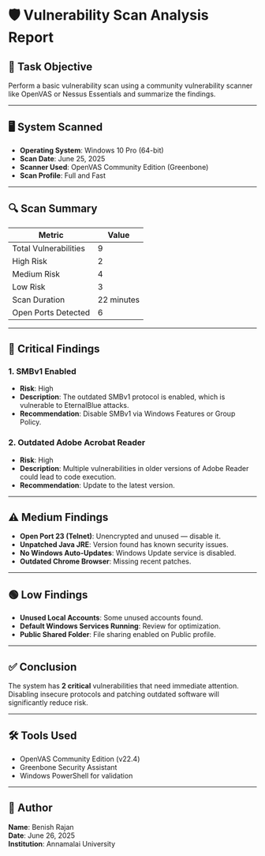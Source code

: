 # 🛡️ Vulnerability Scan Analysis Report

## 🧪 Task Objective
Perform a basic vulnerability scan using a community vulnerability scanner like OpenVAS or Nessus Essentials and summarize the findings.

---

## 🖥️ System Scanned

- **Operating System**: Windows 10 Pro (64-bit)
- **Scan Date**: June 25, 2025
- **Scanner Used**: OpenVAS Community Edition (Greenbone)
- **Scan Profile**: Full and Fast

---

## 🔍 Scan Summary

| Metric                    | Value               |
|---------------------------|---------------------|
| Total Vulnerabilities     | 9                   |
| High Risk                 | 2                   |
| Medium Risk               | 4                   |
| Low Risk                  | 3                   |
| Scan Duration             | 22 minutes          |
| Open Ports Detected       | 6                   |

---

## 🚨 Critical Findings

### 1. **SMBv1 Enabled**
- **Risk**: High  
- **Description**: The outdated SMBv1 protocol is enabled, which is vulnerable to EternalBlue attacks.
- **Recommendation**: Disable SMBv1 via Windows Features or Group Policy.

### 2. **Outdated Adobe Acrobat Reader**
- **Risk**: High  
- **Description**: Multiple vulnerabilities in older versions of Adobe Reader could lead to code execution.
- **Recommendation**: Update to the latest version.

---

## ⚠️ Medium Findings

- **Open Port 23 (Telnet)**: Unencrypted and unused — disable it.
- **Unpatched Java JRE**: Version found has known security issues.
- **No Windows Auto-Updates**: Windows Update service is disabled.
- **Outdated Chrome Browser**: Missing recent patches.

---

## 🟢 Low Findings

- **Unused Local Accounts**: Some unused accounts found.
- **Default Windows Services Running**: Review for optimization.
- **Public Shared Folder**: File sharing enabled on Public profile.

---

## ✅ Conclusion

The system has **2 critical** vulnerabilities that need immediate attention. Disabling insecure protocols and patching outdated software will significantly reduce risk.

---

## 🛠️ Tools Used

- OpenVAS Community Edition (v22.4)
- Greenbone Security Assistant
- Windows PowerShell for validation

---

## 📝 Author

**Name**: Benish Rajan  
**Date**: June 26, 2025  
**Institution**: Annamalai University
